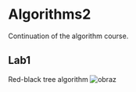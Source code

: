 # Algorithms2

Continuation of the algorithm course.

## Lab1
Red-black tree algorithm
![obraz](https://user-images.githubusercontent.com/72449042/158354965-55434039-512e-40c0-8c1b-f068c08c2462.png)
